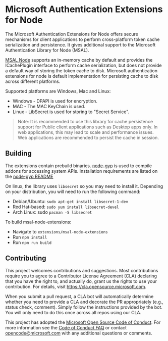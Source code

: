 # Microsoft Authentication Extensions for Node
The Microsoft Authentication Extensions for Node offers secure mechanisms for client applications to perform cross-platform token cache serialization and persistence. It gives additional support to the Microsoft Authentication Library for Node (MSAL).

[MSAL Node](https://github.com/AzureAD/microsoft-authentication-library-for-js/tree/dev/lib/msal-node) supports an in-memory cache by default and provides the ICachePlugin interface to perform cache serialization, but does not provide a default way of storing the token cache to disk. Microsoft authentication extensions for node is default implementation for persisting cache to disk across different platforms.

Supported platforms are Windows, Mac and Linux:

- Windows - DPAPI is used for encryption.
- MAC - The MAC KeyChain is used.
- Linux - LibSecret is used for storing to "Secret Service".

> Note: It is recommended to use this library for cache persistence support for Public client applications such as Desktop apps only. In web applications, this may lead to scale and performance issues. Web applications are recommended to persist the cache in session.

## Building

The extensions contain prebuild binaries.
[node-gyp](https://github.com/nodejs/node-gyp) is used to compile addons for accessing system APIs. Installation requirements are listed on the [node-gyp README](https://github.com/nodejs/node-gyp#installation)

On linux, the library uses `libsecret` so you may need to install it. Depending on your distribution, you will need to run the following command:

- Debian/Ubuntu: `sudo apt-get install libsecret-1-dev`
- Red Hat-based: `sudo yum install libsecret-devel`
- Arch Linux: sudo `pacman -S libsecret`

To build msal-node-extensions:
- Navigate to `extensions/msal-node-extensions`
- Run `npm install`
- Run `npm run build`

## Contributing

This project welcomes contributions and suggestions.  Most contributions require you to agree to a
Contributor License Agreement (CLA) declaring that you have the right to, and actually do, grant us
the rights to use your contribution. For details, visit https://cla.opensource.microsoft.com.

When you submit a pull request, a CLA bot will automatically determine whether you need to provide
a CLA and decorate the PR appropriately (e.g., status check, comment). Simply follow the instructions
provided by the bot. You will only need to do this once across all repos using our CLA.

This project has adopted the [Microsoft Open Source Code of Conduct](https://opensource.microsoft.com/codeofconduct/).
For more information see the [Code of Conduct FAQ](https://opensource.microsoft.com/codeofconduct/faq/) or
contact [opencode@microsoft.com](mailto:opencode@microsoft.com) with any additional questions or comments.
